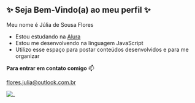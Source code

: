 ## ✨ Seja Bem-Vindo(a) ao meu perfil ✨

Meu nome é Júlia de Sousa Flores

- Estou estudando na [Alura](https://www.alura.com.br)
- Estou me desenvolvendo na linguagem JavaScript
- Utilizo esse espaço para postar conteúdos desenvolvidos e para me organizar

**Para entrar em contato comigo** 📫

flores.julia@outlook.com.br

![_](https://media1.tenor.com/m/lsGA1jhe9qkAAAAC/tpn-thepromisedneverlands.gif)

